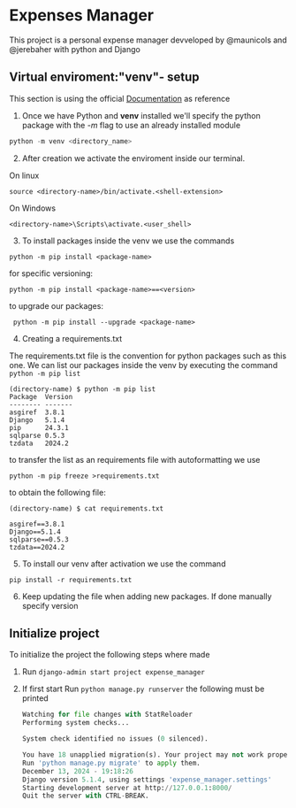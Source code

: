 # Expenses Manager

This project is a personal expense manager devveloped by @maunicols and @jerebaher with python and Django

## Virtual enviroment:"venv"- setup

This section is using the official [Documentation]("https://docs.python.org/es/3/tutorial/venv.html")
as reference

1. Once we have Python and **venv** installed we'll specify the python package with the _-m_ flag to use an already installed module

```python
python -m venv <directory_name>
```

2. After creation we activate the enviroment inside our terminal.

On linux

```linux
source <directory-name>/bin/activate.<shell-extension>
```

On Windows

```windows
<directory-name>\Scripts\activate.<user_shell>
```

3. To install packages inside the venv we use the commands

`python -m pip install <package-name> `

for specific versioning:

`python -m pip install <package-name>==<version>`

to upgrade our packages:

` python -m pip install --upgrade <package-name>`

4. Creating a requirements.txt

The requirements.txt file is the convention for python packages such as this one.
We can list our packages inside the venv by executing the command `python -m pip list`

```
(directory-name) $ python -m pip list
Package  Version
-------- -------
asgiref  3.8.1
Django   5.1.4
pip      24.3.1
sqlparse 0.5.3
tzdata   2024.2
```

to transfer the list as an requirements file with autoformatting we use

`python -m pip freeze >requirements.txt`

to obtain the following file:

```
(directory-name) $ cat requirements.txt

asgiref==3.8.1
Django==5.1.4
sqlparse==0.5.3
tzdata==2024.2
```
5. To install our venv after activation we use the command 

`pip install -r requirements.txt`


6. Keep updating the file when adding new packages. 
If done manually specify version 

## Initialize project
To initialize the project the following steps where made

1. Run `django-admin start project expense_manager`

2.  If first start Run `python manage.py runserver`
    the following must be printed
    ```python
    Watching for file changes with StatReloader
    Performing system checks...

    System check identified no issues (0 silenced).

    You have 18 unapplied migration(s). Your project may not work properly until you apply the migrations for app(s): admin, auth, contenttypes, sessions.
    Run 'python manage.py migrate' to apply them.
    December 13, 2024 - 19:18:26
    Django version 5.1.4, using settings 'expense_manager.settings'
    Starting development server at http://127.0.0.1:8000/
    Quit the server with CTRL-BREAK.
    ```

